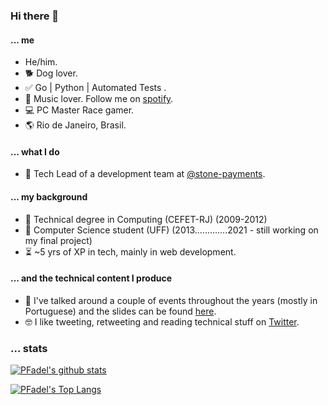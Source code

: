 ### Hi there 👋

#### ... me
- He/him.
- :dog2: Dog lover.
- :white_check_mark: Go | Python | Automated Tests .
- :musical_note: Music lover. Follow me on [spotify](https://open.spotify.com/user/fadel__?si=h7OIkivRS4ejvC_YAqwlnQ).
- :computer: PC Master Race gamer.
- 🌎 Rio de Janeiro, Brasil.

#### ... what I do
- 💚 Tech Lead of a development team at [@stone-payments](https://github.com/stone-payments).

#### ... my background
- 🏫 Technical degree in Computing (CEFET-RJ) (2009-2012)
- 🏫 Computer Science student (UFF) (2013.............2021 - still working on my final project)
- ⏳ ~5 yrs of XP in tech, mainly in web development.

#### ... and the technical content I produce
- 🎤 I've talked around a couple of events throughout the years (mostly in Portuguese) and the slides can be found [here](https://github.com/PFadel/go-presentations).
- 🤓 I like tweeting, retweeting and reading technical stuff on [Twitter](https://twitter.com/justpedrofadel).

### ... stats

[![PFadel's github stats](https://github-readme-stats.vercel.app/api?username=PFadel&count_private=true)](https://github.com/anuraghazra/github-readme-stats) 

[![PFadel's Top Langs](https://github-readme-stats.vercel.app/api/top-langs/?username=PFadel&hide=html&layout=compact)](https://github.com/anuraghazra/github-readme-stats)
